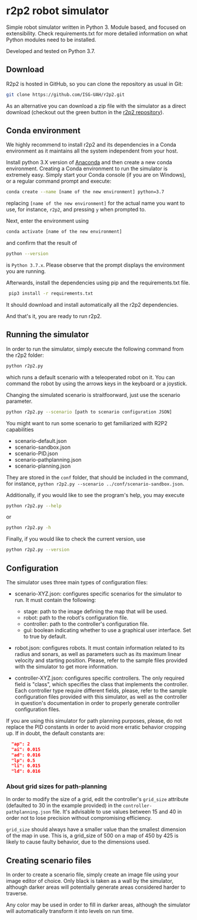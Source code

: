 # r2p2 robot simulator

Simple robot simulator written in Python 3.
Module based, and focused on extensibility.
Check requirements.txt for more detailed information on what Python modules need to be installed.

Developed and tested on Python 3.7.

## Download

R2p2 is hosted in GitHub, so you can clone the repository as usual in Git:

```Bash
git clone https://github.com/ISG-UAH/r2p2.git
```
As an alternative you can download a zip file with the simulator as a direct download (checkout out the green button in the [r2p2 repository](https://github.com/ISG-UAH/r2p2)).

## Conda environment

We highly recommend to install r2p2 and its dependencies in a Conda environment as it maintains all the system independent from your host.

Install python 3.X version of [Anaconda](https://www.anaconda.com/distribution/) and then create a new conda environment.  Creating a Conda environment to run the simulator is extremely easy. Simply start your Conda console (if you are on Windows), or a regular command prompt and execute:

```Bash
conda create --name [name of the new environment] python=3.7
```

replacing `[name of the new environment]` for the actual name you want to use, for instance, `r2p2`, and pressing `y` when prompted to.

Next, enter the environment using
```Bash
conda activate [name of the new environment]
```
and confirm that the result of 
```Bash
python --version
```
is `Python 3.7.x`. Please observe that the prompt displays the environment you are running.

Afterwards, install the dependencies using pip and the requirements.txt file.

```Bash
 pip3 install -r requirements.txt
```
It should download and install automatically all the r2p2 dependencies.

And that's it, you are ready to run r2p2.


## Running the simulator

In order to run the simulator, simply execute the following command from the r2p2 folder:

```Bash
python r2p2.py
```

which runs a default scenario with a teleoperated robot on it. You can command 
the robot by using the arrows keys in the keyboard or a joystick.

Changing the simulated scenario is straitfoorward, just use the scenario parameter.

```Bash
python r2p2.py --scenario [path to scenario configuration JSON]
```
You might want to run some scenario to get familiarized with R2P2 capabilities

- scenario-default.json
- scenario-sandbox.json
- scenario-PID.json
- scenario-pathplanning.json
- scenario-planning.json

They are stored in the `conf` folder, that should be included in the command, for instance, `python r2p2.py --scenario ../conf/scenario-sandbox.json`.

Additionally, if you would like to see the program's help, you may execute

```Bash
python r2p2.py --help
```
or

```Bash
python r2p2.py -h
```

Finally, if you would like to check the current version, use

```Bash
python r2p2.py --version
```

## Configuration
The simulator uses three main types of configuration files:
 
 - scenario-XYZ.json:  configures specific scenarios for the simulator to run. It must contain the following:
 
	 -  stage: path to the image defining the map that will be used.
	 - robot: path to the robot's configuration file.
	 - controller: path to the controller's configuration file.
	 - gui: boolean indicating whether to use a graphical user interface. Set to true by default.
 - robot.json:  configures robots. It must contain information related to its radius and sonars, as well as parameters such as its maximum linear velocity and starting position. Please, refer to the sample files provided with the simulator to get more information.
 - controller-XYZ.json:  configures specific controllers. The only required field is "class", which specifies the class that implements the controller. Each controller type require different fields, please, refer to the sample configuration files provided with this simulator, as well as the controller in question's documentation in order to properly generate controller configuration files.

If you are using this simulator for path planning purposes, please, do not replace the PID constants in order to avoid more erratic behavior cropping up. If in doubt, the default constants are:

```Json
  "ap": 2
  "ai": 0.015
  "ad": 0.016
  "lp": 0.5
  "li": 0.015
  "ld": 0.016
 ```
 ### About grid sizes for path-planning
 In order to modify the size of a grid, edit the controller's `grid_size` attribute (defaulted to 30 in the example provided) in the `controller-pathplanning.json` file. It's advisable to use values between 15 and 40 in order not to lose precision without compromising efficiency.
 
 `grid_size` should always have a smaller value than the smallest dimension of the map in use. This is, a grid_size of 500 on a map of 450 by 425 is likely to cause faulty behavior, due to the dimensions used.

## Creating scenario files
In order to create a scenario file, simply create an image file using your image editor of choice. Only black is taken as a wall by the simulator, although darker areas will potentially generate areas considered harder to traverse.

Any color may be used in order to fill in darker areas, although the simulator will automatically transform it into levels on run time.
